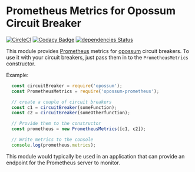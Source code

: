 # Prometheus Metrics for Opossum Circuit Breaker

[![CircleCI](https://circleci.com/gh/nodeshift/opossum-prometheus.svg?style=svg)](https://circleci.com/gh/nodeshift/opossum-prometheus)
[![Codacy Badge](https://api.codacy.com/project/badge/Grade/6dcbcd9e5a6649faafb5b00ceeecb4db)](https://www.codacy.com/app/nodeshift/opossum-prometheus?utm_source=github.com&amp;utm_medium=referral&amp;utm_content=nodeshift/opossum-prometheus&amp;utm_campaign=Badge_Grade)
[![dependencies Status](https://david-dm.org/nodeshift/opossum-prometheus/status.svg)](https://david-dm.org/nodeshift/opossum-prometheus)


This module provides [Prometheus](https://prometheus.io/) metrics for
[opossum](https://github.com/nodeshift/opossum) circuit breakers. To use
it with your circuit breakers, just pass them in to the `PrometheusMetrics`
constructor.

Example:

```js
  const circuitBreaker = require('opossum');
  const PrometheusMetrics = require('opossum-prometheus');

  // create a couple of circuit breakers
  const c1 = circuitBreaker(someFunction);
  const c2 = circuitBreaker(someOtherfunction);

  // Provide them to the constructor
  const prometheus = new PrometheusMetrics([c1, c2]);

  // Write metrics to the console
  console.log(prometheus.metrics);
```

This module would typically be used in an application that can provide
an endpoint for the Prometheus server to monitor.